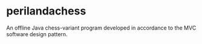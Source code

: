 # perilandachess
An offline Java chess-variant program developed in accordance to the MVC software design pattern.
